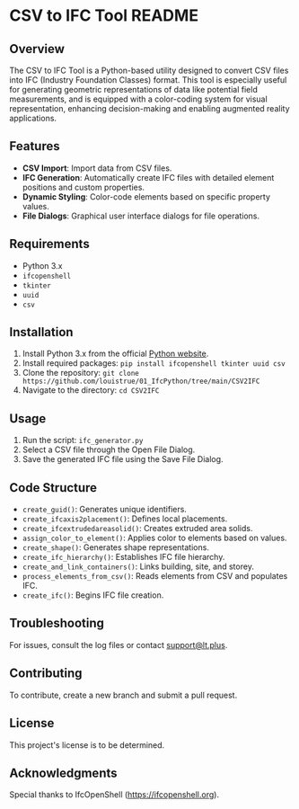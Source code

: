 # CSV to IFC Tool README

## Overview
The CSV to IFC Tool is a Python-based utility designed to convert CSV files into IFC (Industry Foundation Classes) format. This tool is especially useful for generating geometric representations of data like potential field measurements, and is equipped with a color-coding system for visual representation, enhancing decision-making and enabling augmented reality applications.

## Features
- **CSV Import**: Import data from CSV files.
- **IFC Generation**: Automatically create IFC files with detailed element positions and custom properties.
- **Dynamic Styling**: Color-code elements based on specific property values.
- **File Dialogs**: Graphical user interface dialogs for file operations.

## Requirements
- Python 3.x
- `ifcopenshell`
- `tkinter`
- `uuid`
- `csv`

## Installation
1. Install Python 3.x from the official [Python website](https://www.python.org/downloads/).
2. Install required packages: `pip install ifcopenshell tkinter uuid csv`
3. Clone the repository: `git clone https://github.com/louistrue/01_IfcPython/tree/main/CSV2IFC`
4. Navigate to the directory: `cd CSV2IFC`

## Usage
1. Run the script: `ifc_generator.py`
2. Select a CSV file through the Open File Dialog.
3. Save the generated IFC file using the Save File Dialog.

## Code Structure
- `create_guid()`: Generates unique identifiers.
- `create_ifcaxis2placement()`: Defines local placements.
- `create_ifcextrudedareasolid()`: Creates extruded area solids.
- `assign_color_to_element()`: Applies color to elements based on values.
- `create_shape()`: Generates shape representations.
- `create_ifc_hierarchy()`: Establishes IFC file hierarchy.
- `create_and_link_containers()`: Links building, site, and storey.
- `process_elements_from_csv()`: Reads elements from CSV and populates IFC.
- `create_ifc()`: Begins IFC file creation.

## Troubleshooting
For issues, consult the log files or contact [support@lt.plus](mailto:support@lt.plus).

## Contributing
To contribute, create a new branch and submit a pull request.

## License
This project's license is to be determined.

## Acknowledgments
Special thanks to IfcOpenShell (https://ifcopenshell.org).